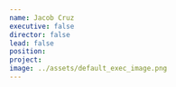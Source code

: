```yaml
---
name: Jacob Cruz
executive: false
director: false
lead: false
position:  
project:  
image: ../assets/default_exec_image.png
---
```

